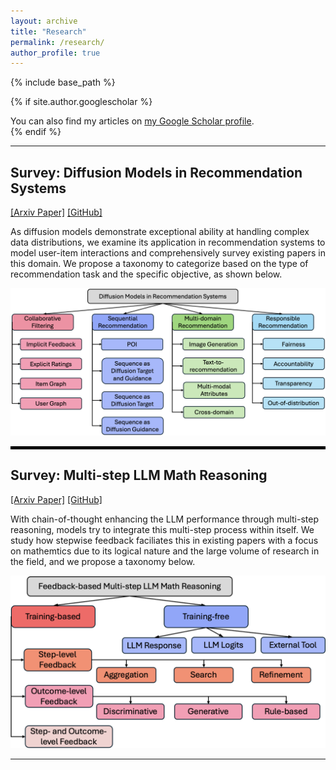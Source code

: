 ```yaml
---
layout: archive
title: "Research"
permalink: /research/
author_profile: true
---
```


{% include base_path %}

{% if site.author.googlescholar %}
  <div class="wordwrap">You can also find my articles on <a href="{{site.author.googlescholar}}">my Google Scholar profile</a>.</div>
{% endif %}

---

## **Survey: Diffusion Models in Recommendation Systems**
[[Arxiv Paper]](https://arxiv.org/pdf/2501.10548) [[GitHub]](https://github.com/tingruew/DiffusionModels-In-RecSys)

As diffusion models demonstrate exceptional ability at handling complex data distributions, we examine its application in recommendation systems to model user-item interactions and comprehensively survey existing papers in this domain.
We propose a taxonomy to categorize based on the type of recommendation task and the specific objective, as shown below. 
<p align="center">
<img src="../images/publications/diffusionrecsys.png" alt="Project Image" width="800" />
</p>

<hr style="border: 2px solid black;" />

## **Survey: Multi-step LLM Math Reasoning**
[[Arxiv Paper]](https://arxiv.org/pdf/2502.14333) [[GitHub]](https://github.com/tingruew/Feedback-based-Multi-step-LLM-Math-Reasoning)

With chain-of-thought enhancing the LLM performance through multi-step reasoning, models try to integrate this multi-step process within itself. We study how stepwise feedback faciliates this in existing papers with a focus on mathemtics due to its logical nature and the large volume of research in the field, and we propose a taxonomy below.
<p align="center">
<img src="../images/publications/mathreasoning.png" alt="Project Image" width="600" />
</p>

---
